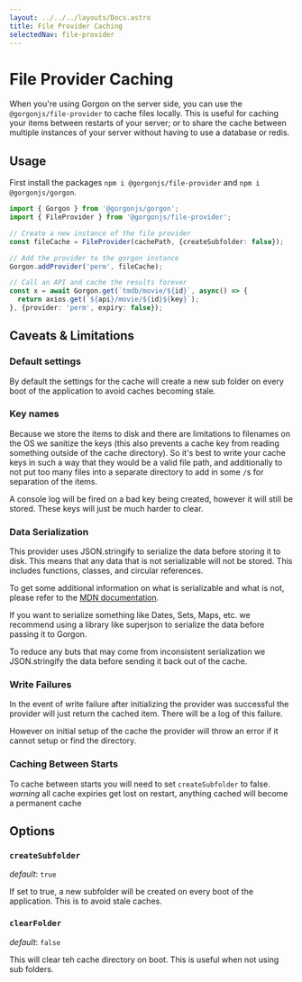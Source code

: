 ```yaml
---
layout: ../../../layouts/Docs.astro
title: File Provider Caching
selectedNav: file-provider
---
```


# File Provider Caching

When you're using Gorgon on the server side, you can use the `@gorgonjs/file-provider` to cache files locally. 
This is useful for caching your items between restarts of your server; or to share the cache between multiple instances of your server without having to use a database or redis.

## Usage

First install the packages `npm i @gorgonjs/file-provider` and `npm i @gorgonjs/gorgon`.

```ts
import { Gorgon } from '@gorgonjs/gorgon';
import { FileProvider } from '@gorgonjs/file-provider';

// Create a new instance of the file provider
const fileCache = FileProvider(cachePath, {createSubfolder: false});

// Add the provider to the gorgon instance
Gorgon.addProvider('perm', fileCache);

// Call an API and cache the results forever
const x = await Gorgon.get(`tmdb/movie/${id}`, async() => {
  return axios.get(`${api}/movie/${id}${key}`);
}, {provider: 'perm', expiry: false});
```

## Caveats & Limitations

### Default settings
By default the settings for the cache will create a new sub folder on every boot of the application to avoid caches becoming stale.

### Key names
Because we store the items to disk and there are limitations to filenames on the OS we sanitize the keys (this also prevents a cache key from reading something outside of the cache directory). So it's best to write your cache keys in such a way that they would be a valid file path, and additionally to not put too many files into a separate directory to add in some `/`s for separation of the items.

A console log will be fired on a bad key being created, however it will still be stored. These keys will just be much harder to clear.

### Data Serialization
This provider uses JSON.stringify to serialize the data before storing it to disk. This means that any data that is not serializable will not be stored. This includes functions, classes, and circular references.

To get some additional information on what is serializable and what is not, please refer to the [MDN documentation](https://developer.mozilla.org/en-US/docs/Web/JavaScript/Reference/Global_Objects/JSON/stringify#description).

If you want to serialize something like Dates, Sets, Maps, etc. we recommend using a library like superjson to serialize the data before passing it to Gorgon.

To reduce any buts that may come from inconsistent serialization we JSON.stringify the data before sending it back out of the cache.

### Write Failures

In the event of write failure after initializing the provider was successful the provider will just return the cached item. There will be a log of this failure.

However on initial setup of the cache the provider will throw an error if it cannot setup or find the directory.

### Caching Between Starts

To cache between starts you will need to set `createSubfolder` to false. *warning* all cache expiries get lost on restart, anything cached will become a permanent cache

## Options

### `createSubfolder`

*default*: `true`

If set to true, a new subfolder will be created on every boot of the application. This is to avoid stale caches.

### `clearFolder`

*default*: `false`

This will clear teh cache directory on boot. This is useful when not using sub folders.
